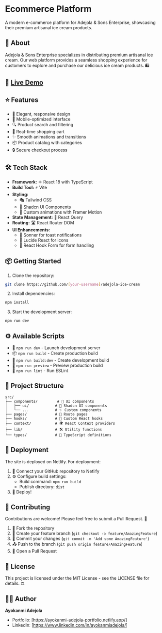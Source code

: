 # Ecommerce Platform

A modern e-commerce platform for Adejola & Sons Enterprise, showcasing their premium artisanal ice cream products.

## 🍦 About

Adejola & Sons Enterprise specializes in distributing premium artisanal ice cream. Our web platform provides a seamless shopping experience for customers to explore and purchase our delicious ice cream products. 🛍️

## 🔗 [Live Demo](https://adejola-global-giant.netlify.app/)

## ⭐ Features

- 🎨 Elegant, responsive design
- 📱 Mobile-optimized interface
- 🔍 Product search and filtering
- 🛒 Real-time shopping cart
- ✨ Smooth animations and transitions
- 📦 Product catalog with categories
- 🔒 Secure checkout process

## 🛠️ Tech Stack

- **Framework:** ⚛️ React 18 with TypeScript
- **Build Tool:** ⚡ Vite
- **Styling:** 
  - 🎭 Tailwind CSS
  - 🎪 Shadcn UI Components
  - 🌟 Custom animations with Framer Motion
- **State Management:** 🔄 React Query
- **Routing:** 🛣️ React Router DOM
- **UI Enhancements:**
  - 🔔 Sonner for toast notifications
  - 🎯 Lucide React for icons
  - 📝 React Hook Form for form handling

## 📦 Getting Started

1. Clone the repository:
```bash
git clone https://github.com/[your-username]/adejola-ice-cream
```

2. Install dependencies:
```bash
npm install
```

3. Start the development server:
```bash
npm run dev
```

## ⚙️ Available Scripts

- 🚀 `npm run dev` - Launch development server
- 📦 `npm run build` - Create production build
- 🔧 `npm run build:dev` - Create development build
- 👀 `npm run preview` - Preview production build
- 🧹 `npm run lint` - Run ESLint

## 📁 Project Structure

```
src/
├── components/         # 🧩 UI components
│   ├── ui/            # 🎨 Shadcn UI components
│   └── ...            # ✨ Custom components
├── pages/             # 📄 Route pages
├── hooks/             # 🎣 Custom React hooks
├── context/           # 🌍 React Context providers
├── lib/               # 🛠️ Utility functions
└── types/             # 📝 TypeScript definitions
```

## 🚀 Deployment

The site is deployed on Netlify. For deployment:

1. 🔗 Connect your GitHub repository to Netlify
2. ⚙️ Configure build settings:
   - Build command: `npm run build`
   - Publish directory: `dist`
3. 🎉 Deploy!

## 🤝 Contributing

Contributions are welcome! Please feel free to submit a Pull Request. 🎉

1. 🍴 Fork the repository
2. 🌿 Create your feature branch (`git checkout -b feature/AmazingFeature`)
3. 💾 Commit your changes (`git commit -m 'Add some AmazingFeature'`)
4. 📤 Push to the branch (`git push origin feature/AmazingFeature`)
5. 🎯 Open a Pull Request

## 📝 License

This project is licensed under the MIT License - see the LICENSE file for details. ⚖️

## 👨‍💻 Author

**Ayokanmi Adejola**

- Portfolio: [https://ayokanmi-adejola-portfolio.netlify.app/]
- LinkedIn: [https://www.linkedin.com/in/ayokanmiadejola/]
